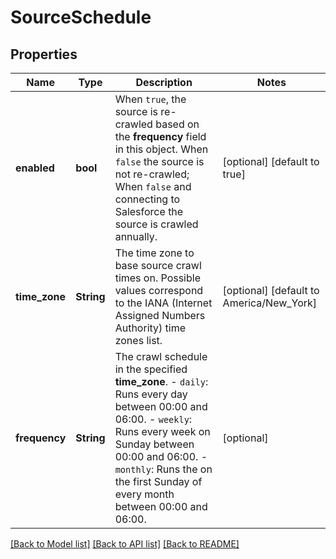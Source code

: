 # SourceSchedule

## Properties
Name | Type | Description | Notes
------------ | ------------- | ------------- | -------------
**enabled** | **bool** | When `true`, the source is re-crawled based on the **frequency** field in this object. When `false` the source is not re-crawled; When `false` and connecting to Salesforce the source is crawled annually. | [optional] [default to true]
**time_zone** | **String** | The time zone to base source crawl times on. Possible values correspond to the IANA (Internet Assigned Numbers Authority) time zones list. | [optional] [default to America/New_York]
**frequency** | **String** | The crawl schedule in the specified **time_zone**.  -  `daily`: Runs every day between 00:00 and 06:00. -  `weekly`: Runs every week on Sunday between 00:00 and 06:00. -  `monthly`: Runs the on the first Sunday of every month between 00:00 and 06:00. | [optional] 

[[Back to Model list]](../README.md#documentation-for-models) [[Back to API list]](../README.md#documentation-for-api-endpoints) [[Back to README]](../README.md)


